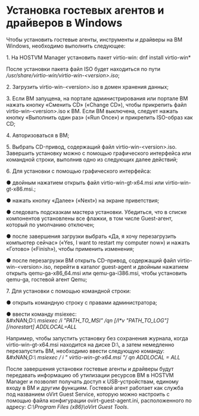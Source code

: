 # Установка гостевых агентов и драйверов в Windows

Чтобы установить гостевые агенты, инструменты и драйверы на ВМ Windows, необходимо выполнить следующее:

1\.     На HOSTVM Manager установить пакет virtio-win: dnf install virtio-win\*

После установки пакета файл ISO будет находиться по пути _/usr/share/virtio-win/virtio-win-\<version>.iso_;

2\.     Загрузить virtio-win-\<version>.iso в домен хранения данных;

3\.     Если ВМ запущена, на портале администрирования или портале ВМ нажать кнопку «Сменить CD» («Change CD»), чтобы прикрепить файл virtio-win-\<version>.iso к ВМ. Если ВМ выключена, следует нажать кнопку «Выполнить один раз» («Run Once») и прикрепить ISO-образ как CD;

4\.     Авторизоваться в ВМ;

5\.     Выбрать CD-привод, содержащий файл virtio-win-\<version>.iso. Завершить установку можно с помощью графического интерфейса или командной строки, выполнив одно из следующих далее действий;

6\.     Для установки с помощью графического интерфейса:

●       двойным нажатием открыть файл virtio-win-gt-x64.msi или virtio-win-gt-x86.msi.;

●       нажать кнопку «Далее» («Next») на экране приветствия;

●       следовать подсказкам мастера установки. Убедиться, что в списке компонентов установлены все флажки, в том числе Guest-агент, который по умолчанию отключен;

●       после завершения загрузки выбрать «Да, я хочу перезагрузить компьютер сейчас» («Yes, I want to restart my computer now») и нажать «Готово» («Finish»), чтобы применить изменения;

●       после перезагрузки ВМ открыть CD-привод, содержащий файл virtio-win-\<version>.iso, перейти в каталог guest-agent и двойным нажатием открыть qemu-ga-x86\_64.msi или qemu-ga-i386.msi, чтобы установить qemu-ga, гостевой агент Qemu;

7\.     Для установки с помощью командной строки:

●       открыть командную строку с правами администратора;

●       ввести команду msiexec:\
&#xNAN;_&#x44;:\ msiexec /i "PATH\_TO\_MSI" /qn \[/l\*v "PATH\_TO\_LOG"]\[/norestart] ADDLOCAL=ALL_

Например, чтобы запустить установку без сохранения журнала, когда virtio-win-gt-x64.msi находится на диске D:\\, а затем немедленно перезапустить ВМ, необходимо ввести следующую команду:\
&#xNAN;_&#x44;:\ msiexec / i " virtio-win-gt-x64.msi "/ qn ADDLOCAL = ALL_

После завершения установки гостевые агенты и драйверы будут передавать информацию об утилизации ресурсов ВМ в HOSTVM Manager и позволят получать доступ к USB-устройствам, единому входу в ВМ и другим функциям. Гостевой агент работает как служба под названием oVirt Guest Service, которую можно настроить с помощью файла конфигурации ovirt-guest-agent.ini, расположенного по адресу: _C:\Program Files (x86)\oVirt Guest Tools_.
